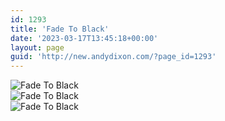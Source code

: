 ```yaml
---
id: 1293
title: 'Fade To Black'
date: '2023-03-17T13:45:18+00:00'
layout: page
guid: 'http://new.andydixon.com/?page_id=1293'
---
```


![Fade To Black](https://i0.wp.com/assets.g8x2.ldn.idrivee2-23.com/posters/Fade%20To%20Black%2001.jpg?w=1200&ssl=1 "Fade To Black")  
![Fade To Black](https://i0.wp.com/assets.g8x2.ldn.idrivee2-23.com/posters/Fade%20To%20Black%2002.jpg?w=1200&ssl=1 "Fade To Black")  
![Fade To Black](https://i0.wp.com/assets.g8x2.ldn.idrivee2-23.com/posters/Fade%20To%20Black%2003.jpg?w=1200&ssl=1 "Fade To Black")